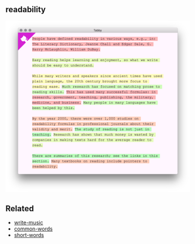 ## readability

[![screen-shot](screen-shot.png)](http://wooorm.com/readability)

## Related

*   [write-music](http://github.com/wooorm/write-music)
*   [common-words](http://github.com/wooorm/common-words)
*   [short-words](http://github.com/wooorm/short-words)
